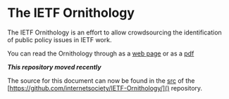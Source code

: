 # The IETF Ornithology

The IETF Ornithology is an effort to allow crowdsourcing the identification of public policy issues in IETF work.

You can read the Ornithology through as a [web page](https://internetsociety.github.io/IETF-Ornithology/) or as a [pdf](https://internetsociety.github.io/IETF-Ornithology/IETF-Ornithology.pdf)

***This repository moved recently***

The source for this document can now be found in the [src](https://GitHub.com/internetsociety/IETF-Ornithology/src) of the 
[https://github.com/internetsociety/IETF-Ornithology/]() repository. 


